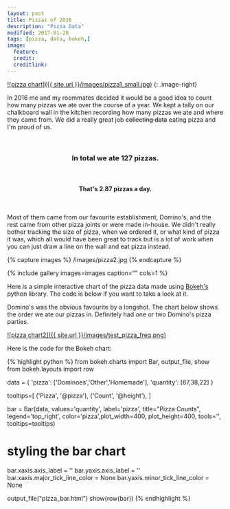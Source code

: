 ```yaml
---
layout: post
title: Pizzas of 2016
description: "Pizza Data"
modified: 2017-01-28
tags: [pizza, data, bokeh,]
image:
  feature:
  credit:
  creditlink: 
---
```



<a href="{{ site.url }}/images/pizza1.jpg">![pizza chart]({{ site.url }}/images/pizza1_small.jpg)</a>
{: .image-right}

In 2016 me and my roommates decided it would be a good idea to count how many pizzas we ate over the course of a year.
We kept a tally on our chalkboard wall in the kitchen recording how many pizzas we ate and where they came from.
We did a really great job ~~collecting data~~ eating pizza and I'm proud of us. 

<center>
<br/>
<h3> In total we ate <b>127</b> pizzas.</h3>
<br/>
<h4>That's <b>2.87</b> pizzas a day.</h4>
<br/>
</center>

Most of them came from our favourite establishment, Domino's, and the rest came from other pizza joints or were made in-house. 
We didn't really bother tracking the size of pizza, when we ordered it, or what kind of pizza it was, which all would have been great to track but is a lot of work when you can just draw a line on the wall and eat pizza instead. 

{% capture images %}
	/images/pizza2.jpg
{% endcapture %}

{% include gallery images=images caption="" cols=1 %}

Here is a simple interactive chart of the pizza data made using [Bokeh's](http://bokeh.pydata.org/en/latest/) python library. The code is below if you want to take a look at it. 

<link rel="stylesheet" href="https://cdn.pydata.org/bokeh/release/bokeh-0.12.3.min.css" type="text/css" />   
<script type="text/javascript" src="https://cdn.pydata.org/bokeh/release/bokeh-0.12.3.min.js"></script>
<script type="text/javascript">
    Bokeh.set_log_level("info");
</script>
<center>
<div class="bk-root">
<div class="plotdiv" id="5a830989-be76-48dc-b4a5-144bcb3cbddd"></div>
</div>
			
<script type="text/javascript">
	Bokeh.$(function() {
	Bokeh.safely(function() {
	var docs_json = {"4e68ea1f-7b69-4d01-ac58-dcb0a692cf77":{"roots":{"references":[{"attributes":{"below":[{"id":"d99314c2-c99e-4737-823f-3fb14e1bde77","type":"CategoricalAxis"}],"left":[{"id":"5036509e-df3d-4e1b-a372-010ec4c42f33","type":"LinearAxis"}],"plot_height":400,"plot_width":400,"renderers":[{"id":"db212ada-03c2-489e-87ee-bd8d99d026f3","type":"GlyphRenderer"},{"id":"b05beb98-9f34-4410-bf17-09832768f24f","type":"GlyphRenderer"},{"id":"7d228483-3749-4e39-a4a5-213423a63f13","type":"GlyphRenderer"},{"id":"04d474f7-822c-4303-866e-47b2f6874be8","type":"Legend"},{"id":"d99314c2-c99e-4737-823f-3fb14e1bde77","type":"CategoricalAxis"},{"id":"5036509e-df3d-4e1b-a372-010ec4c42f33","type":"LinearAxis"},{"id":"190e5a39-4b90-41f9-a95a-0578132f8153","type":"Grid"}],"title":{"id":"d73dae95-35ba-4465-80f4-e17b2c64612f","type":"Title"},"tool_events":{"id":"51081c14-938c-472b-a725-73fcb1924c2a","type":"ToolEvents"},"toolbar":{"id":"fe1658d7-eba3-43d0-8f47-650ec58f9b4d","type":"Toolbar"},"x_mapper_type":"auto","x_range":{"id":"87c05da0-9c64-4a83-939d-c2bbbffebd01","type":"FactorRange"},"y_mapper_type":"auto","y_range":{"id":"6fa6b8b1-27b3-4a44-974c-14db16ee2fc3","type":"Range1d"}},"id":"fac26ca8-9366-4f0e-a069-7fd16e3541aa","subtype":"Chart","type":"Plot"},{"attributes":{"label":{"value":"Other"},"renderers":[{"id":"b05beb98-9f34-4410-bf17-09832768f24f","type":"GlyphRenderer"}]},"id":"b8596926-8125-4ae0-a0bc-f22cb59f7519","type":"LegendItem"},{"attributes":{"fill_alpha":{"field":"fill_alpha"},"fill_color":{"field":"color"},"height":{"field":"height","units":"data"},"line_color":{"field":"line_color"},"width":{"field":"width","units":"data"},"x":{"field":"x"},"y":{"field":"y"}},"id":"626fc704-9bef-47d6-bf02-675205d25ace","type":"Rect"},{"attributes":{"data_source":{"id":"c3362c23-c92a-4a77-81e7-4dfc071293e1","type":"ColumnDataSource"},"glyph":{"id":"379d90d5-53de-4e39-9fef-f92f6866b8c3","type":"Rect"},"hover_glyph":null,"nonselection_glyph":null,"selection_glyph":null},"id":"b05beb98-9f34-4410-bf17-09832768f24f","type":"GlyphRenderer"},{"attributes":{"fill_alpha":{"field":"fill_alpha"},"fill_color":{"field":"color"},"height":{"field":"height","units":"data"},"line_color":{"field":"line_color"},"width":{"field":"width","units":"data"},"x":{"field":"x"},"y":{"field":"y"}},"id":"379d90d5-53de-4e39-9fef-f92f6866b8c3","type":"Rect"},{"attributes":{"dimension":1,"plot":{"id":"fac26ca8-9366-4f0e-a069-7fd16e3541aa","subtype":"Chart","type":"Plot"},"ticker":{"id":"a0a61a03-aab0-4c77-9150-6a89e1df51f0","type":"BasicTicker"}},"id":"190e5a39-4b90-41f9-a95a-0578132f8153","type":"Grid"},{"attributes":{},"id":"51081c14-938c-472b-a725-73fcb1924c2a","type":"ToolEvents"},{"attributes":{},"id":"9b1480c3-72fc-4b60-80f7-ec0d1064cb6a","type":"CategoricalTickFormatter"},{"attributes":{"active_drag":"auto","active_scroll":"auto","active_tap":"auto","tools":[{"id":"409779f9-a05a-4215-ba10-377a4e15a52d","type":"HoverTool"}]},"id":"fe1658d7-eba3-43d0-8f47-650ec58f9b4d","type":"Toolbar"},{"attributes":{"callback":null,"plot":{"id":"fac26ca8-9366-4f0e-a069-7fd16e3541aa","subtype":"Chart","type":"Plot"},"tooltips":[["Pizza","@pizza"],["Count","@height"]]},"id":"409779f9-a05a-4215-ba10-377a4e15a52d","type":"HoverTool"},{"attributes":{},"id":"a0a61a03-aab0-4c77-9150-6a89e1df51f0","type":"BasicTicker"},{"attributes":{},"id":"3798c12f-4b27-4d0f-85b4-35d3e2ad7fc7","type":"CategoricalTicker"},{"attributes":{},"id":"85867a96-92de-4531-bc1f-26dc6fb8994d","type":"BasicTickFormatter"},{"attributes":{"items":[{"id":"772a45be-ae0f-46f4-aff3-9b660a8bce69","type":"LegendItem"},{"id":"b8596926-8125-4ae0-a0bc-f22cb59f7519","type":"LegendItem"},{"id":"33aac6d8-67c4-4654-af94-b517a0aeb43d","type":"LegendItem"}],"plot":{"id":"fac26ca8-9366-4f0e-a069-7fd16e3541aa","subtype":"Chart","type":"Plot"}},"id":"04d474f7-822c-4303-866e-47b2f6874be8","type":"Legend"},{"attributes":{"data_source":{"id":"73526b62-a84b-4ee8-be55-e5851e7c3f98","type":"ColumnDataSource"},"glyph":{"id":"626fc704-9bef-47d6-bf02-675205d25ace","type":"Rect"},"hover_glyph":null,"nonselection_glyph":null,"selection_glyph":null},"id":"7d228483-3749-4e39-a4a5-213423a63f13","type":"GlyphRenderer"},{"attributes":{"fill_alpha":{"field":"fill_alpha"},"fill_color":{"field":"color"},"height":{"field":"height","units":"data"},"line_color":{"field":"line_color"},"width":{"field":"width","units":"data"},"x":{"field":"x"},"y":{"field":"y"}},"id":"871c014a-8647-442d-a3a8-8f84cd7af730","type":"Rect"},{"attributes":{"axis_label":"","formatter":{"id":"85867a96-92de-4531-bc1f-26dc6fb8994d","type":"BasicTickFormatter"},"minor_tick_line_color":{"value":null},"plot":{"id":"fac26ca8-9366-4f0e-a069-7fd16e3541aa","subtype":"Chart","type":"Plot"},"ticker":{"id":"a0a61a03-aab0-4c77-9150-6a89e1df51f0","type":"BasicTicker"}},"id":"5036509e-df3d-4e1b-a372-010ec4c42f33","type":"LinearAxis"},{"attributes":{"label":{"value":"Homemade"},"renderers":[{"id":"7d228483-3749-4e39-a4a5-213423a63f13","type":"GlyphRenderer"}]},"id":"33aac6d8-67c4-4654-af94-b517a0aeb43d","type":"LegendItem"},{"attributes":{"children":[{"id":"fac26ca8-9366-4f0e-a069-7fd16e3541aa","subtype":"Chart","type":"Plot"}]},"id":"79d5da58-b62f-4a1f-8938-56fbca43f92c","type":"Row"},{"attributes":{"axis_label":"","formatter":{"id":"9b1480c3-72fc-4b60-80f7-ec0d1064cb6a","type":"CategoricalTickFormatter"},"major_label_orientation":0.7853981633974483,"major_tick_line_color":{"value":null},"plot":{"id":"fac26ca8-9366-4f0e-a069-7fd16e3541aa","subtype":"Chart","type":"Plot"},"ticker":{"id":"3798c12f-4b27-4d0f-85b4-35d3e2ad7fc7","type":"CategoricalTicker"}},"id":"d99314c2-c99e-4737-823f-3fb14e1bde77","type":"CategoricalAxis"},{"attributes":{"callback":null,"factors":["Domino's","Homemade","Other"]},"id":"87c05da0-9c64-4a83-939d-c2bbbffebd01","type":"FactorRange"},{"attributes":{"callback":null,"column_names":["line_color","line_alpha","color","fill_alpha","height","width","y","x","label"],"data":{"chart_index":[{"pizza":"Other"}],"color":["#407ee7"],"fill_alpha":[0.8],"height":[38.0],"label":[{"pizza":"Other"}],"line_alpha":[1.0],"line_color":["white"],"pizza":["Other"],"width":[0.8],"x":["Other"],"y":[19.0]}},"id":"c3362c23-c92a-4a77-81e7-4dfc071293e1","type":"ColumnDataSource"},{"attributes":{"label":{"value":"Domino's"},"renderers":[{"id":"db212ada-03c2-489e-87ee-bd8d99d026f3","type":"GlyphRenderer"}]},"id":"772a45be-ae0f-46f4-aff3-9b660a8bce69","type":"LegendItem"},{"attributes":{"data_source":{"id":"4ef28a02-08eb-43a6-b4df-32f58bb3005c","type":"ColumnDataSource"},"glyph":{"id":"871c014a-8647-442d-a3a8-8f84cd7af730","type":"Rect"},"hover_glyph":null,"nonselection_glyph":null,"selection_glyph":null},"id":"db212ada-03c2-489e-87ee-bd8d99d026f3","type":"GlyphRenderer"},{"attributes":{"callback":null,"column_names":["line_color","line_alpha","color","fill_alpha","height","width","y","x","label"],"data":{"chart_index":[{"pizza":"Domino's"}],"color":["#f22c40"],"fill_alpha":[0.8],"height":[67.0],"label":[{"pizza":"Domino's"}],"line_alpha":[1.0],"line_color":["white"],"pizza":["Domino's"],"width":[0.8],"x":["Domino's"],"y":[33.5]}},"id":"4ef28a02-08eb-43a6-b4df-32f58bb3005c","type":"ColumnDataSource"},{"attributes":{"callback":null,"column_names":["line_color","line_alpha","color","fill_alpha","height","width","y","x","label"],"data":{"chart_index":[{"pizza":"Homemade"}],"color":["#5ab738"],"fill_alpha":[0.8],"height":[22.0],"label":[{"pizza":"Homemade"}],"line_alpha":[1.0],"line_color":["white"],"pizza":["Homemade"],"width":[0.8],"x":["Homemade"],"y":[11.0]}},"id":"73526b62-a84b-4ee8-be55-e5851e7c3f98","type":"ColumnDataSource"},{"attributes":{"callback":null,"end":70.35},"id":"6fa6b8b1-27b3-4a44-974c-14db16ee2fc3","type":"Range1d"},{"attributes":{"plot":null,"text":"Pizza Counts"},"id":"d73dae95-35ba-4465-80f4-e17b2c64612f","type":"Title"}],"root_ids":["79d5da58-b62f-4a1f-8938-56fbca43f92c"]},"title":"Bokeh Application","version":"0.12.3"}};
	var render_items = [{"docid":"4e68ea1f-7b69-4d01-ac58-dcb0a692cf77","elementid":"5a830989-be76-48dc-b4a5-144bcb3cbddd","modelid":"79d5da58-b62f-4a1f-8938-56fbca43f92c"}];
					
	Bokeh.embed.embed_items(docs_json, render_items);
		});
	});
</script>
</center>

Domino's was the obvious favourite by a longshot. The chart below shows the order we ate our pizzas in. Definitely had one or two Domino's pizza parties.  

<a href="{{ site.url }}/images/test_pizza_freq.png">![pizza chart2]({{ site.url }}/images/test_pizza_freq.png)</a>

Here is the code for the Bokeh chart:

{% highlight python %}
from bokeh.charts import Bar, output_file, show
from bokeh.layouts import row

data = {
    'pizza': ['Dominoes','Other','Homemade'],
    'quantity': [67,38,22]
}

tooltips=[
    ('Pizza', '@pizza'),
    ('Count', '@height'),
]

bar = Bar(data, values='quantity', label='pizza', title="Pizza Counts",
legend='top_right', color='pizza',plot_width=400, plot_height=400, 
tools='', tooltips=tooltips)

# styling the bar chart
bar.xaxis.axis_label = ''
bar.yaxis.axis_label = ''
bar.xaxis.major_tick_line_color = None
bar.yaxis.minor_tick_line_color = None

output_file("pizza_bar.html")
show(row(bar))
{% endhighlight %}